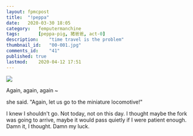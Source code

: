 ```yaml
---
layout: fpmcpost
title: 	"!peppa"
date:	2020-03-30 18:05
category:	femputermanchine
tags:		[peppa-pig, 猪爸爸, act-0] 
description: 	"time travel is the problem"
thumbnail_id:	"00-001.jpg"
comments_id:	"41"
published: true
lastmod:	2020-04-12 17:51 
---
```

[//]: # (4/12/20  -Opened comments.)

<img src="{{ site.url }}/assets/img/peppaz.jpg" max-width="1000" />

Again, again, again ~

she said. "Again, let us go to the miniature locomotive!"

I knew I shouldn't go. Not today, not on this day. I thought maybe the fork was going to arrive, maybe it would pass quietly if I were patient enough. Damn it, I thought. Damn my luck.
